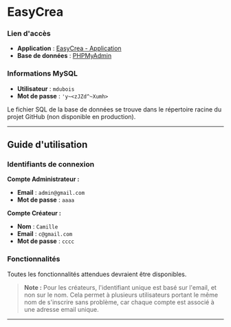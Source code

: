 # EasyCrea

### Lien d'accès
- **Application** : [EasyCrea - Application](https://mdubois.alwaysdata.net/EasyCrea/)
- **Base de données** : [PHPMyAdmin](https://phpmyadmin.alwaysdata.com/)

### Informations MySQL
- **Utilisateur** : `mdubois`
- **Mot de passe** : `'y~<zJZd^~Xumh>`

Le fichier SQL de la base de données se trouve dans le répertoire racine du projet GitHub (non disponible en production).

---

## Guide d'utilisation

### Identifiants de connexion

**Compte Administrateur :**
- **Email** : `admin@gmail.com`
- **Mot de passe** : `aaaa`

**Compte Créateur :**
- **Nom** : `Camille`
- **Email** : `c@gmail.com`
- **Mot de passe** : `cccc`

### Fonctionnalités

Toutes les fonctionnalités attendues devraient être disponibles.

> **Note :** Pour les créateurs, l'identifiant unique est basé sur l'email, et non sur le nom. Cela permet à plusieurs utilisateurs portant le même nom de s'inscrire sans problème, car chaque compte est associé à une adresse email unique.

---
